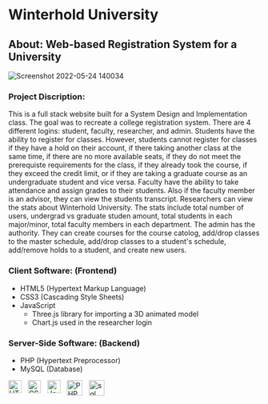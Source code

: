 # Winterhold University
## About: Web-based Registration System for a University
![Screenshot 2022-05-24 140034](https://user-images.githubusercontent.com/50027160/170102311-61eaef56-79ae-4d08-a3e1-f84f91a7e5f0.png)

### Project Discription:
This is a full stack website built for a System Design and Implementation class. The goal was to recreate a college registration system. There are 4 different logins: student, faculty, researcher, and admin. Students have the ability to register for classes. However, students cannot register for classes if they have a hold on their account, if there taking another class at the same time, if there are no more available seats, if they do not meet the prerequiste requirements for the class, if they already took the course, if they exceed the credit limit, or if they are taking a graduate course as an undergraduate student and vice versa. Faculty have the ability to take attendance and assign grades to their students. Also if the faculty member is an advisor, they can view the students transcript. Researchers can view the stats about Winterhold University. The stats include total number of users, undergrad vs graduate studen amount, total students in each major/minor, total faculty members in each department. The admin has the authority. They can create courses for the course catolog, add/drop classes to the master schedule, add/drop classes to a student's schedule, add/remove holds to a student, and create new users.
### Client Software: (Frontend)
* HTML5 (Hypertext Markup Language)
* CSS3 (Cascading Style Sheets)
* JavaScript
  * Three.js library for importing a 3D animated model
  * Chart.js used in the researcher login
### Server-Side Software: (Backend)
* PHP (Hypertext Preprocessor)
* MySQL (Database)


<img align="left" alt="HTML5" width="26px" src="https://cdn.jsdelivr.net/gh/devicons/devicon/icons/html5/html5-original.svg" style="padding-right:10px;" />
<img align="left" alt="CSS3" width="26px" src="https://cdn.jsdelivr.net/gh/devicons/devicon/icons/css3/css3-original.svg" style="padding-right:10px;" />
<img align="left" alt="JavaScript" width="26px" src="https://cdn.jsdelivr.net/gh/devicons/devicon/icons/javascript/javascript-original.svg" style="padding-right:10px;" />
<img align="left" alt="PHP" width="31px" src="https://cdn.jsdelivr.net/gh/devicons/devicon/icons/php/php-original.svg" style="padding-right:10px;" />
<img align="left" alt="sql" width="31px" src="https://cdn.jsdelivr.net/gh/devicons/devicon/icons/mysql/mysql-original-wordmark.svg" style="padding-right:10px;" />


      
          

          




